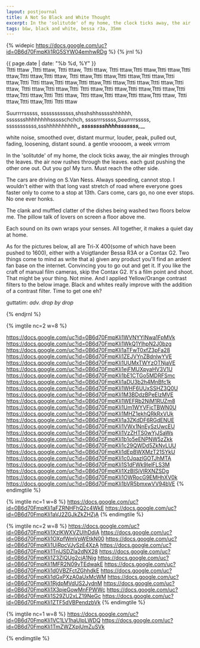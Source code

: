 ```yaml
---
layout: postjournal
title: A Not So Black and White Thought
excerpt: In the 'solitutde' of my home, the clock ticks away, the air ...
tags: b&w, black and white, bessa r3a, 35mm
---
```


{% widepic  https://docs.google.com/uc?id=0B6d70FmpKIi1RG5SYW04emhwRDg %}
{% jrnl %}
<div class="pdate"> {{ page.date | date: "%b %d, %Y" }} </div>
Tttti tttaw ,Tttti tttaw, Tttti tttaw, Tttti tttaw, Tttti tttaw,Tttti tttaw,Tttti tttaw,Tttti tttaw,Tttti tttaw,Tttti tttaw,
Tttti tttaw,Tttti tttaw,Tttti tttaw,Tttti tttaw,Tttti tttaw,Tttti Tttti tttaw,Tttti tttaw,Tttti tttaw,Tttti tttaw,Tttti tttaw,Tttti tttaw,Tttti tttaw,
Tttti tttaw,Tttti tttaw,Tttti Tttti tttaw,Tttti tttaw,Tttti tttaw,Tttti tttaw,Tttti tttaw,Tttti tttaw,Tttti Tttti tttaw,
Tttti tttaw,Tttti tttaw,Tttti tttaw,Tttti tttaw, Tttti tttaw,Tttti tttaw,Tttti Tttti tttaw

Suurrrrsssss, ssssssssssss,shsshshhssssshhhhhh, ssssssshhhhhhhhssssschchch, ssssrrrsssss,Suurrrrsssss, sssssssssss,ssshhhhhhhhhh,___________________,
sssssssshhhhsssssss,_____________________

white noise, smoothed over, distant murmur, louder, peak, pulled out, fading, loosening, distant sound. a gentle vroooom, a week vrrrom

In the 'solitutde' of my home, the clock ticks away, the air mingles through the leaves. the air now rushes through the leaves. each gust pushing the other one out. Out you go! My turn. Must reach the other side. 

The cars are driving on S.Van Ness. Always speeding, cannot stop. I wouldn't either with that long vast stretch of road where everyone goes faster only to come to a stop at 13th. Cars come, cars go, no one ever stops. No one ever honks. 

The clank and muffled clatter of the dishes being washed two floors below me. The pillow talk of lovers on screen a floor above me.

Each sound on its own wraps your senses. All together, it makes a quiet day at home.

As for the pictures below, all are Tri-X 400(some of which have been pushed to
1600), either with a Voigtlander Bessa R3A or a Contax G2. Two things come to
mind as write that a) given any product you'll find an ardent fan base on the
internet. Convincing you to go out and get it. If you like the craft of manual
film cameras, skip the Contax G2. It's a film point and shoot. That might be
your thing. Not mine. And I applied Yellow/Orange contrast filters to the below
image. Black and whites really improve with the addition of a contrast
filter. Time to get one eh?

guttatim: _adv. drop by drop_ 


{% endjrnl %}

{% imgtile nc=2 w=8 %}

https://docs.google.com/uc?id=0B6d70FmpKIi1WVNYYlNwa1FpMVk https://docs.google.com/uc?id=0B6d70FmpKIi1WkQ1YlhpN2J0bzg 
https://docs.google.com/uc?id=0B6d70FmpKIi1aTFwT0xfZ3pFa28 https://docs.google.com/uc?id=0B6d70FmpKIi1ZEJVYnZBdnlwYVE 
https://docs.google.com/uc?id=0B6d70FmpKIi1UUMxTWYzOTNjaVE https://docs.google.com/uc?id=0B6d70FmpKIi1ejFMUXpyaHV3V1U 
https://docs.google.com/uc?id=0B6d70FmpKIi1bE1CTGo5MDRFSmc https://docs.google.com/uc?id=0B6d70FmpKIi1aDU3b2h4MnBfc1k 
https://docs.google.com/uc?id=0B6d70FmpKIi1WHF6UUxSSHZ3Q0U https://docs.google.com/uc?id=0B6d70FmpKIi1M3BDdzBPeElzMVE 
https://docs.google.com/uc?id=0B6d70FmpKIi1WEFRb2NjM1RUZm8 https://docs.google.com/uc?id=0B6d70FmpKIi1Um1WYVFjcTBWN0U 
https://docs.google.com/uc?id=0B6d70FmpKIi1MHZ1ekhQRkRxVUk https://docs.google.com/uc?id=0B6d70FmpKIi1a3ZKdDF6RGdENUE 
https://docs.google.com/uc?id=0B6d70FmpKIi1VWx1NnEySzUwcEU https://docs.google.com/uc?id=0B6d70FmpKIi1VzZHTS0wYjJSaWs 
https://docs.google.com/uc?id=0B6d70FmpKIi1b1o5eENPNW5zZkk https://docs.google.com/uc?id=0B6d70FmpKIi1c29QWDd5ZkNvLUU 
https://docs.google.com/uc?id=0B6d70FmpKIi1dEpBWXMzT21SYkU https://docs.google.com/uc?id=0B6d70FmpKIi1c0JqazlGOTJhMTA 
https://docs.google.com/uc?id=0B6d70FmpKIi1S1dFWk9IelFLS3M https://docs.google.com/uc?id=0B6d70FmpKIi1XzBISjVlRXNZSDg 
https://docs.google.com/uc?id=0B6d70FmpKIi1OWRocG9EMHhXV0k https://docs.google.com/uc?id=0B6d70FmpKIi1bVR5bmxwVV94bVE 
{% endimgtile %}


{% imgtile nc=1 w=8 %}
https://docs.google.com/uc?id=0B6d70FmpKIi1aFZRNHFhQ2c4WkE https://docs.google.com/uc?id=0B6d70FmpKIi1aVJ2ZGJkZkZHZjA 
{% endimgtile %}


{% imgtile nc=2 w=8 %}
https://docs.google.com/uc?id=0B6d70FmpKIi1XzlKWXVZUlhDdjA https://docs.google.com/uc?id=0B6d70FmpKIi1OXpfWmVpWEtkN00 
https://docs.google.com/uc?id=0B6d70FmpKIi1UjRpcVJySzE4XzA https://docs.google.com/uc?id=0B6d70FmpKIi1TnlJSDZla2dNX28 
https://docs.google.com/uc?id=0B6d70FmpKIi1Z3ZIQUg2cjA1Njg https://docs.google.com/uc?id=0B6d70FmpKIi1MFR2N09vTEdwakE 
https://docs.google.com/uc?id=0B6d70FmpKIi1d0VBZFctZGhhdkE https://docs.google.com/uc?id=0B6d70FmpKIi1dGxPXzA0aUxMcWM 
https://docs.google.com/uc?id=0B6d70FmpKIi1RjdpMVdUS2JydnM https://docs.google.com/uc?id=0B6d70FmpKIi1X3pjeGowMnFPWWc 
https://docs.google.com/uc?id=0B6d70FmpKIi1S29ZU2xLZ19NeGc https://docs.google.com/uc?id=0B6d70FmpKIi1ZTF5dVBPendzbVk 
{% endimgtile %}

{% imgtile nc=1 w=8 %}
https://docs.google.com/uc?id=0B6d70FmpKIi1VC1LV1haUlpLWDQ https://docs.google.com/uc?id=0B6d70FmpKIi1TmZWZXpjUmZuSVk 


{% endimgtile %}
